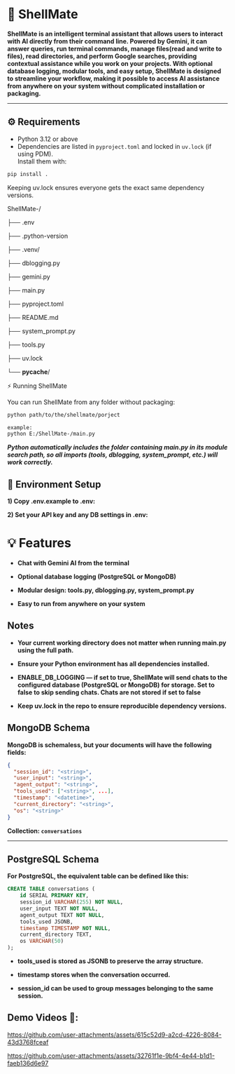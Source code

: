 # 🐚 ShellMate

**ShellMate is an intelligent terminal assistant that allows users to interact with AI directly from their command line. Powered by Gemini, it can answer queries, run terminal commands, manage files(read and write to files), read directories, and perform Google searches, providing contextual assistance while you work on your projects. With optional database logging, modular tools, and easy setup, ShellMate is designed to streamline your workflow, making it possible to access AI assistance from anywhere on your system without complicated installation or packaging.**

---

## ⚙️ Requirements

- Python 3.12 or above
- Dependencies are listed in `pyproject.toml` and locked in `uv.lock` (if using PDM).  
  Install them with:

```bash
pip install .
```


Keeping uv.lock ensures everyone gets the exact same dependency versions.

ShellMate-/

├── .env

├── .python-version

├── .venv/

├── dblogging.py

├── gemini.py

├── main.py

├── pyproject.toml

├── README.md

├── system_prompt.py

├── tools.py

├── uv.lock

└── __pycache__/


⚡ Running ShellMate

You can run ShellMate from any folder without packaging:

```bash
python path/to/the/shellmate/porject

example:
python E:/ShellMate-/main.py
```



***Python automatically includes the folder containing main.py in its module search path, so all imports (tools, dblogging, system_prompt, etc.) will work correctly.***


## 🔧 Environment Setup

**1) Copy .env.example to .env:**

**2) Set your API key and any DB settings in .env:**



# 💡 Features


- **Chat with Gemini AI from the terminal**

- **Optional database logging (PostgreSQL or MongoDB)**

- **Modular design: tools.py, dblogging.py, system_prompt.py**

- **Easy to run from anywhere on your system**


##  Notes

- **Your current working directory does not matter when running main.py using the full path.**

- **Ensure your Python environment has all dependencies installed.**

- **ENABLE_DB_LOGGING — if set to true, ShellMate will send chats to the configured database (PostgreSQL or MongoDB) for storage. Set to false to skip sending chats. Chats are not stored if set to false**

- **Keep uv.lock in the repo to ensure reproducible dependency versions.**


## MongoDB Schema

**MongoDB is schemaless, but your documents will have the following fields:**
```json
{
  "session_id": "<string>",          
  "user_input": "<string>",          
  "agent_output": "<string>",        
  "tools_used": ["<string>", ...],   
  "timestamp": "<datetime>",         
  "current_directory": "<string>",   
  "os": "<string>"                   
}
```

**Collection: `conversations`**

---

## PostgreSQL Schema

**For PostgreSQL, the equivalent table can be defined like this:**

```sql
CREATE TABLE conversations (
    id SERIAL PRIMARY KEY,
    session_id VARCHAR(255) NOT NULL,
    user_input TEXT NOT NULL,
    agent_output TEXT NOT NULL,
    tools_used JSONB,            
    timestamp TIMESTAMP NOT NULL,
    current_directory TEXT,
    os VARCHAR(50)
);
```
- **tools_used is stored as JSONB to preserve the array structure.**

- **timestamp stores when the conversation occurred.**

- **session_id can be used to group messages belonging to the same session.**



## Demo Videos 🎥:

https://github.com/user-attachments/assets/615c52d9-a2cd-4226-8084-43d3768fceaf

https://github.com/user-attachments/assets/32761f1e-9bf4-4e44-b1d1-faeb136d6e97






